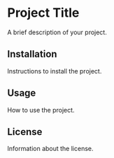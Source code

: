 # Project Title

A brief description of your project.

## Installation

Instructions to install the project.

## Usage

How to use the project.

## License

Information about the license.
